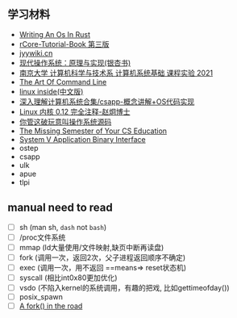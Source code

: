 ## 学习材料

- [Writing An Os In Rust](https://os.phil-opp.com/)
- [rCore-Tutorial-Book 第三版](https://rcore-os.github.io/rCore-Tutorial-Book-v3/index.html)
- [jyywiki.cn](http://jyywiki.cn/)
- [现代操作系统：原理与实现(银杏书)](https://ipads.se.sjtu.edu.cn/mospi/)
- [南京大学 计算机科学与技术系 计算机系统基础 课程实验 2021](https://nju-projectn.github.io/ics-pa-gitbook/ics2021/)
- [The Art Of Command Line](https://github.com/jlevy/the-art-of-command-line)
- [linux inside(中文版)](https://github.com/MintCN/linux-insides-zh)
- [深入理解计算机系统合集/csapp-概念讲解+OS代码实现](https://www.bilibili.com/video/BV17K4y1N7Q2?spm_id_from=333.999.0.0)
- [Linux 内核 0.12 完全注释-赵炯博士](http://www.oldlinux.org/download/CLK-5.0-WithCover.pdf)
- [你管这破玩意叫操作系统源码](https://github.com/sunym1993/flash-linux0.11-talk)
- [The Missing Semester of Your CS Education](https://missing-semester-cn.github.io/)
- [System V Application Binary Interface](http://jyywiki.cn/pages/OS/manuals/sysv-abi.pdf)
- ostep
- csapp
- ulk
- apue
- tlpi

## manual need to read
- [ ] sh (man sh, `dash` not `bash`)
- [ ] /proc文件系统
- [ ] mmap (ld大量使用/文件映射,缺页中断再读盘)
- [ ] fork (调用一次，返回2次，父子进程返回顺序不确定)
- [ ] exec (调用一次，用不返回 ==means=> reset状态机)
- [ ] syscall (相比int0x80更加优化)
- [ ] vsdo (不陷入kernel的系统调用，有趣的把戏, 比如gettimeofday())
- [ ] posix_spawn
- [ ] [A fork() in the road](https://www.microsoft.com/en-us/research/uploads/prod/2019/04/fork-hotos19.pdf)
